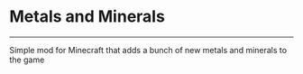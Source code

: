 <h1>Metals and Minerals</h1>
<hr>
Simple mod for Minecraft that adds a bunch of new metals and minerals to the game
